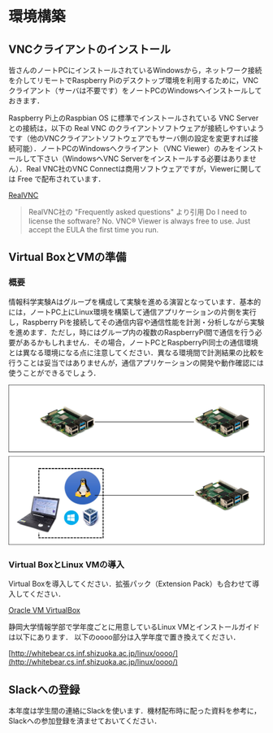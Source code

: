 # 環境構築

## VNCクライアントのインストール
皆さんのノートPCにインストールされているWindowsから，ネットワーク接続を介してリモートでRaspberry Piのデスクトップ環境を利用するために，VNCクライアント（サーバは不要です）をノートPCのWindowsへインストールしておきます．

Raspberry Pi上のRaspbian OS に標準でインストールされている VNC Server との接続は，以下の Real VNC のクライアントソフトウェアが接続しやすいようです（他のVNCクライアントソフトウェアでもサーバ側の設定を変更すれば接続可能）．ノートPCのWindowsへクライアント（VNC Viewer）のみをインストールして下さい（WindowsへVNC Serverをインストールする必要はありません）．Real VNC社のVNC Connectは商用ソフトウェアですが，Viewerに関しては Free で配布されています．

[RealVNC](https://www.realvnc.com/en/connect/download/viewer/windows/)

> RealVNC社の "Frequently asked questions" より引用
> Do I need to license the software?
> No. VNC® Viewer is always free to use. Just accept the EULA the first time you run.

## Virtual BoxとVMの準備

### 概要
情報科学実験Aはグループを構成して実験を進める演習となっています．基本的には，ノートPC上にLinux環境を構築して通信アプリケーションの片側を実行し，Raspberry Piを接続してその通信内容や通信性能を計測・分析しながら実験を進めます．ただし，時にはグループ内の複数のRaspberryPi間で通信を行う必要があるかもしれません．その場合，ノートPCとRaspberryPi同士の通信環境とは異なる環境になる点に注意してください．異なる環境間で計測結果の比較を行うことは妥当ではありませんが，通信アプリケーションの開発や動作確認には使うことができるでしょう．

![vm-raspi.jpeg](../../images/preparation/vm-raspi.jpeg)

### Virtual BoxとLinux VMの導入

Virtual Boxを導入してください．拡張パック（Extension Pack）も合わせて導入してください．

[Oracle VM VirtualBox](https://www.virtualbox.org/wiki/Downloads)

静岡大学情報学部で学年度ごとに用意しているLinux VMとインストールガイドは以下にあります． 以下のoooo部分は入学年度で置き換えてください．

[http://whitebear.cs.inf.shizuoka.ac.jp/linux/oooo/](http://whitebear.cs.inf.shizuoka.ac.jp/linux/oooo/)

## Slackへの登録
本年度は学生間の連絡にSlackを使います．機材配布時に配った資料を参考に，Slackへの参加登録を済ませておいてください．